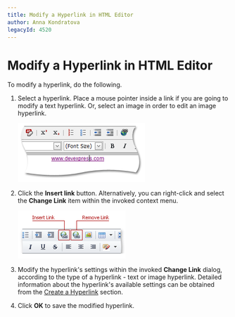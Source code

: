 ```yaml
---
title: Modify a Hyperlink in HTML Editor
author: Anna Kondratova
legacyId: 4520
---
```

# Modify a Hyperlink in HTML Editor
To modify a hyperlink, do the following.
1. Select a hyperlink. Place a mouse pointer inside a link if you are going to modify a text hyperlink. Or, select an image in order to edit an image hyperlink.
	
	![ASPxHtmlEditor-selected hyperlink](../../../images/img7375.png)
2. Click the **Insert link** button. Alternatively, you can right-click and select the **Change Link** item within the invoked context menu.
	
	![ASPxHtmlEditor-CreateHyperlink](../../../images/img7362.png)
3. Modify the hyperlink's settings within the invoked **Change Link** dialog, according to the type of a hyperlink - text or image hyperlink. Detailed information about the hyperlink's available settings can be obtained from the [Create a Hyperlink](create-a-hyperlink-in-html-editor.md) section.
4. Click **OK** to save the modified hyperlink.